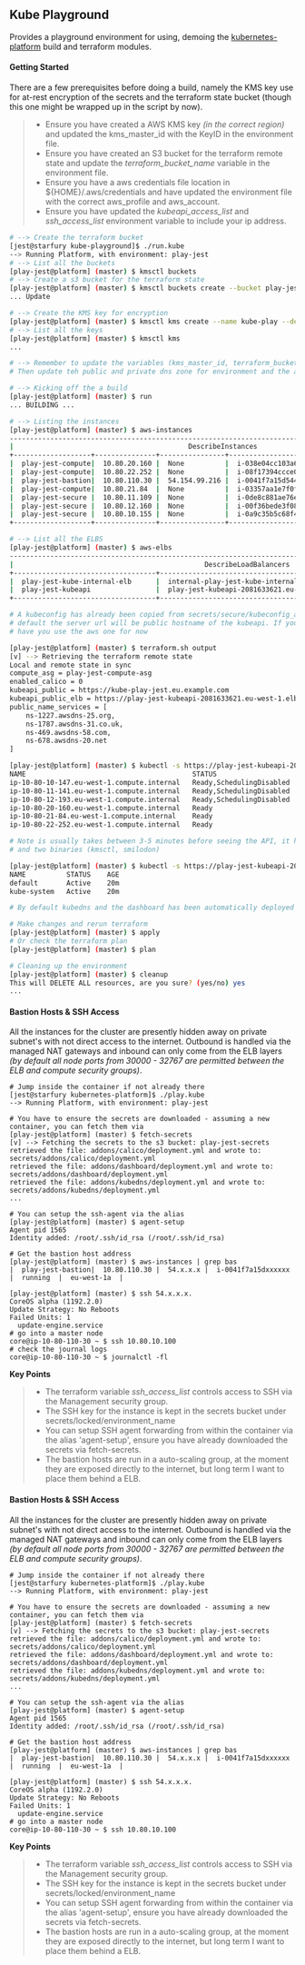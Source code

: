 ## Kube Playground

Provides a playground environment for using, demoing the [kubernetes-platform](https://github.com/gambol99/kubernetes-platform) build and terraform modules.

#### **Getting Started**

There are a few prerequisites before doing a build, namely the KMS key use for at-rest encryption of the secrets and the terraform state bucket (though this one might be wrapped up in the script by now).

> - Ensure you have created a AWS KMS key *(in the correct region)* and updated the kms_master_id with the KeyID in the environment file.
> - Ensure you have created an S3 bucket for the terraform remote state and update the *terraform_bucket_name* variable in the environment file.
> - Ensure you have a aws credentials file location in ${HOME}/.aws/credentials and have updated the environment file with the correct aws_profile and aws_account.
> - Ensure you have updated the *kubeapi_access_list* and *ssh_access_list* environment variable to include your ip address.

```bash
# --> Create the terraform bucket
[jest@starfury kube-playground]$ ./run.kube
--> Running Platform, with environment: play-jest
# --> List all the buckets
[play-jest@platform] (master) $ kmsctl buckets
# --> Create a s3 bucket for the terraform state
[play-jest@platform] (master) $ kmsctl buckets create --bucket play-jest-kube-terraform-eu-west-1
... Update

# --> Create the KMS key for encryption
[play-jest@platform] (master) $ kmsctl kms create --name kube-play --description "A shared KMS used for playground builds"
# --> List all the keys
[play-jest@platform] (master) $ kmsctl kms
...

# --> Remember to update the variables (kms_master_id, terraform_bucket_name, dns zone and secret bucket) in the platform/env.tfvars file !!
# Then update teh public and private dns zone for environment and the access lists for ssh and kubeapi access (defaults 0.0.0.0/0)

# --> Kicking off the a build
[play-jest@platform] (master) $ run
... BUILDING ...

# --> Listing the instances
[play-jest@platform] (master) $ aws-instances
--------------------------------------------------------------------------------------------------------
|                                           DescribeInstances                                          |
+-------------------+---------------+----------------+----------------------+-----------+--------------+
|  play-jest-compute|  10.80.20.160 |  None          |  i-038e04cc103a61161 |  running  |  eu-west-1a  |
|  play-jest-compute|  10.80.22.252 |  None          |  i-08f17394ccce0c69b |  running  |  eu-west-1c  |
|  play-jest-bastion|  10.80.110.30 |  54.154.99.216 |  i-0041f7a15d54455d2 |  running  |  eu-west-1a  |
|  play-jest-compute|  10.80.21.84  |  None          |  i-03357aa1e7f0f6aa9 |  running  |  eu-west-1b  |
|  play-jest-secure |  10.80.11.109 |  None          |  i-0de8c881ae76e6600 |  running  |  eu-west-1b  |
|  play-jest-secure |  10.80.12.160 |  None          |  i-00f36bede3f0894ef |  running  |  eu-west-1c  |
|  play-jest-secure |  10.80.10.155 |  None          |  i-0a9c35b5c68f49100 |  running  |  eu-west-1a  |
+-------------------+---------------+----------------+----------------------+-----------+--------------+

# --> List all the ELBS
[play-jest@platform] (master) $ aws-elbs
--------------------------------------------------------------------------------------------------------------------
|                                               DescribeLoadBalancers                                              |
+-----------------------------------+------------------------------------------------------------------------------+
|  play-jest-kube-internal-elb      |  internal-play-jest-kube-internal-elb-382791532.eu-west-1.elb.amazonaws.com  |
|  play-jest-kubeapi                |  play-jest-kubeapi-2081633621.eu-west-1.elb.amazonaws.com                    |
+-----------------------------------+------------------------------------------------------------------------------+

# A kubeconfig has already been copied from secrets/secure/kubeconfig_admin to ~/.kube/config for you. Note, by
# default the server url will be public hostname of the kubeapi. If you have not set the sub-domain yet your'll
# have you use the aws one for now

[play-jest@platform] (master) $ terraform.sh output
[v] --> Retrieving the terraform remote state
Local and remote state in sync
compute_asg = play-jest-compute-asg
enabled_calico = 0
kubeapi_public = https://kube-play-jest.eu.example.com
kubeapi_public_elb = https://play-jest-kubeapi-2081633621.eu-west-1.elb.amazonaws.com
public_name_services = [
    ns-1227.awsdns-25.org,
    ns-1787.awsdns-31.co.uk,
    ns-469.awsdns-58.com,
    ns-678.awsdns-20.net
]

[play-jest@platform] (master) $ kubectl -s https://play-jest-kubeapi-2081633621.eu-west-1.elb.amazonaws.com get nodes
NAME                                         STATUS                     AGE
ip-10-80-10-147.eu-west-1.compute.internal   Ready,SchedulingDisabled   4m
ip-10-80-11-141.eu-west-1.compute.internal   Ready,SchedulingDisabled   4m
ip-10-80-12-193.eu-west-1.compute.internal   Ready,SchedulingDisabled   5m
ip-10-80-20-160.eu-west-1.compute.internal   Ready                      5m
ip-10-80-21-84.eu-west-1.compute.internal    Ready                      5m
ip-10-80-22-252.eu-west-1.compute.internal   Ready                      5m

# Note is usually takes between 3-5 minutes before seeing the API, it has to download containers (kubelet, hyperkube, kube-auth, kmsctl)
# and two binaries (kmsctl, smilodon)

[play-jest@platform] (master) $ kubectl -s https://play-jest-kubeapi-2081633621.eu-west-1.elb.amazonaws.com get ns
NAME          STATUS    AGE
default       Active    20m
kube-system   Active    20m

# By default kubedns and the dashboard has been automatically deployed via the kube-addons manifest.

# Make changes and rerun terraform
[play-jest@platform] (master) $ apply
# Or check the terraform plan
[play-jest@platform] (master) $ plan

# Cleaning up the environment
[play-jest@platform] (master) $ cleanup
This will DELETE ALL resources, are you sure? (yes/no) yes
...
```

#### **Bastion Hosts & SSH Access**

All the instances for the cluster are presently hidden away on private subnet's with not direct access to the internet. Outbound is handled via the managed NAT gateways and inbound can only come from the ELB layers *(by default all node ports from 30000 - 32767 are permitted between the ELB and compute security groups)*.

```shell
# Jump inside the container if not already there
[jest@starfury kubernetes-platform]$ ./play.kube
--> Running Platform, with environment: play-jest

# You have to ensure the secrets are downloaded - assuming a new container, you can fetch them via
[play-jest@platform] (master) $ fetch-secrets
[v] --> Fetching the secrets to the s3 bucket: play-jest-secrets
retrieved the file: addons/calico/deployment.yml and wrote to: secrets/addons/calico/deployment.yml
retrieved the file: addons/dashboard/deployment.yml and wrote to: secrets/addons/dashboard/deployment.yml
retrieved the file: addons/kubedns/deployment.yml and wrote to: secrets/addons/kubedns/deployment.yml
...

# You can setup the ssh-agent via the alias
[play-jest@platform] (master) $ agent-setup
Agent pid 1565
Identity added: /root/.ssh/id_rsa (/root/.ssh/id_rsa)

# Get the bastion host address
[play-jest@platform] (master) $ aws-instances | grep bas
|  play-jest-bastion|  10.80.110.30 |  54.x.x.x |  i-0041f7a15dxxxxxx |  running  |  eu-west-1a  |

[play-jest@platform] (master) $ ssh 54.x.x.x.
CoreOS alpha (1192.2.0)
Update Strategy: No Reboots
Failed Units: 1
  update-engine.service
# go into a master node
core@ip-10-80-110-30 ~ $ ssh 10.80.10.100
# check the journal logs
core@ip-10-80-110-30 ~ $ journalctl -fl 
```
**Key Points**

> - The terraform variable *ssh_access_list* controls access to SSH via the Management security group.
> - The SSH key for the instance is kept in the secrets bucket under secrets/locked/environment_name
> - You can setup SSH agent forwarding from within the container via the alias 'agent-setup', ensure you have already downloaded the secrets via fetch-secrets.
> - The bastion hosts are run in a auto-scaling group, at the moment they are exposed directly to the internet, but long term I want to place them behind a ELB.

#### **Bastion Hosts & SSH Access**

All the instances for the cluster are presently hidden away on private subnet's with not direct access to the internet. Outbound is handled via the managed NAT gateways and inbound can only come from the ELB layers *(by default all node ports from 30000 - 32767 are permitted between the ELB and compute security groups)*.

```shell
# Jump inside the container if not already there
[jest@starfury kubernetes-platform]$ ./play.kube
--> Running Platform, with environment: play-jest

# You have to ensure the secrets are downloaded - assuming a new container, you can fetch them via
[play-jest@platform] (master) $ fetch-secrets
[v] --> Fetching the secrets to the s3 bucket: play-jest-secrets
retrieved the file: addons/calico/deployment.yml and wrote to: secrets/addons/calico/deployment.yml
retrieved the file: addons/dashboard/deployment.yml and wrote to: secrets/addons/dashboard/deployment.yml
retrieved the file: addons/kubedns/deployment.yml and wrote to: secrets/addons/kubedns/deployment.yml
...

# You can setup the ssh-agent via the alias
[play-jest@platform] (master) $ agent-setup
Agent pid 1565
Identity added: /root/.ssh/id_rsa (/root/.ssh/id_rsa)

# Get the bastion host address
[play-jest@platform] (master) $ aws-instances | grep bas
|  play-jest-bastion|  10.80.110.30 |  54.x.x.x |  i-0041f7a15dxxxxxx |  running  |  eu-west-1a  |

[play-jest@platform] (master) $ ssh 54.x.x.x.
CoreOS alpha (1192.2.0)
Update Strategy: No Reboots
Failed Units: 1
  update-engine.service
# go into a master node
core@ip-10-80-110-30 ~ $ ssh 10.80.10.100
```
**Key Points**

> - The terraform variable *ssh_access_list* controls access to SSH via the Management security group.
> - The SSH key for the instance is kept in the secrets bucket under secrets/locked/environment_name
> - You can setup SSH agent forwarding from within the container via the alias 'agent-setup', ensure you have already downloaded the secrets via fetch-secrets.
> - The bastion hosts are run in a auto-scaling group, at the moment they are exposed directly to the internet, but long term I want to place them behind a ELB.
